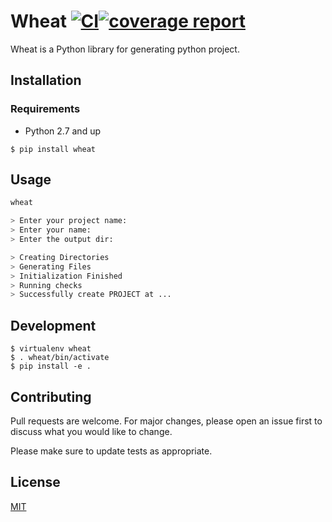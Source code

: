 # Wheat [![CI](https://git.chancefocus.com/transaction/thyme/badges/master/pipeline.svg)](https://git.chancefocus.com/transaction/thyme/commits/master)[![coverage report](https://git.chancefocus.com/transaction/thyme/badges/master/coverage.svg)](https://git.chancefocus.com/transaction/thyme/commits/master)

Wheat is a Python library for generating python project.

## Installation

### Requirements
* Python 2.7 and up

`$ pip install wheat`

## Usage

```bash
wheat

> Enter your project name:
> Enter your name:
> Enter the output dir:

> Creating Directories
> Generating Files
> Initialization Finished
> Running checks
> Successfully create PROJECT at ...
```

## Development
```
$ virtualenv wheat
$ . wheat/bin/activate
$ pip install -e .
```

## Contributing
Pull requests are welcome. For major changes, please open an issue first to discuss what you would like to change.

Please make sure to update tests as appropriate.

## License
[MIT](https://choosealicense.com/licenses/mit/)
